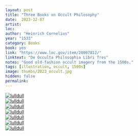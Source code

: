 ```yaml
---
layout: post
title: "Three Books on Occult Philosophy"
date:  2023-12-07
artist: 
loc: 
author: "Heinrich Cornelius"
year: "1533"
category: Books
book: yes
link: "https://www.loc.gov/item/20007812/"
linktext: "De Occulta Philosophia Libri Tres"
notes: "Good old-fashion occult imagery from the 1500s."
tags: [illustration, occult, 1500s]
image: thumbs/2023_occult.jpg
hidden: false
permalink:
---
```


<div class="post_image">
	<a href="{{ site.baseurl }}/images/posts/2023_occult/001.jpg" target="_blank">
	<img src="{{ site.baseurl }}/images/posts/2023_occult/001.jpg" alt="lulldull"></a>
</div>

<div class="post_image">
	<a href="{{ site.baseurl }}/images/posts/2023_occult/002.jpg" target="_blank">
	<img src="{{ site.baseurl }}/images/posts/2023_occult/002.jpg" alt="lulldull"></a>
</div>

<div class="post_image">
	<a href="{{ site.baseurl }}/images/posts/2023_occult/003.jpg" target="_blank">
	<img src="{{ site.baseurl }}/images/posts/2023_occult/003.jpg" alt="lulldull"></a>
</div>

<div class="post_image">
	<a href="{{ site.baseurl }}/images/posts/2023_occult/004.jpg" target="_blank">
	<img src="{{ site.baseurl }}/images/posts/2023_occult/004.jpg" alt="lulldull"></a>
</div>

<div class="post_image">
	<a href="{{ site.baseurl }}/images/posts/2023_occult/005.jpg" target="_blank">
	<img src="{{ site.baseurl }}/images/posts/2023_occult/005.jpg" alt="lulldull"></a>
</div>

<div class="post_image">
	<a href="{{ site.baseurl }}/images/posts/2023_occult/006.jpg" target="_blank">
	<img src="{{ site.baseurl }}/images/posts/2023_occult/006.jpg" alt="lulldull"></a>
</div>

<div class="post_image">
	<a href="{{ site.baseurl }}/images/posts/2023_occult/007.jpg" target="_blank">
	<img src="{{ site.baseurl }}/images/posts/2023_occult/007.jpg" alt="lulldull"></a>
</div>